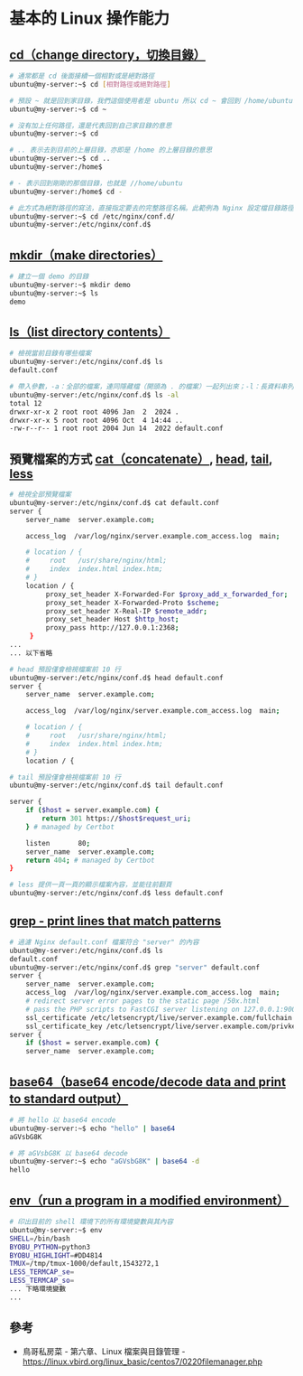 # 基本的 Linux 操作能力

## [cd（change directory，切換目錄）](https://man7.org/linux/man-pages/man1/cd.1p.html)

```bash
# 通常都是 cd 後面接續一個相對或是絕對路徑
ubuntu@my-server:~$ cd [相對路徑或絕對路徑]

# 預設 ~ 就是回到家目錄，我們這個使用者是 ubuntu 所以 cd ~ 會回到 /home/ubuntu 目錄
ubuntu@my-server:~$ cd ~

# 沒有加上任何路徑，還是代表回到自己家目錄的意思
ubuntu@my-server:~$ cd

# .. 表示去到目前的上層目錄，亦即是 /home 的上層目錄的意思
ubuntu@my-server:~$ cd ..
ubuntu@my-server:/home$

# - 表示回到剛剛的那個目錄，也就是 //home/ubuntu
ubuntu@my-server:/home$ cd -

# 此方式為絕對路徑的寫法，直接指定要去的完整路徑名稱。此範例為 Nginx 設定檔目錄路徑
ubuntu@my-server:~$ cd /etc/nginx/conf.d/
ubuntu@my-server:/etc/nginx/conf.d$
```

## [mkdir（make directories）](https://man7.org/linux/man-pages/man1/mkdir.1.html)

```bash
# 建立一個 demo 的目錄
ubuntu@my-server:~$ mkdir demo
ubuntu@my-server:~$ ls
demo
```

## [ls（list directory contents）](https://man7.org/linux/man-pages/man1/ls.1.html)

```bash
# 檢視當前目錄有哪些檔案
ubuntu@my-server:/etc/nginx/conf.d$ ls
default.conf

# 帶入參數，-a：全部的檔案，連同隱藏檔（開頭為 . 的檔案）一起列出來；-l：長資料串列出，包含檔案的屬性與權限等等資料。
ubuntu@my-server:/etc/nginx/conf.d$ ls -al
total 12
drwxr-xr-x 2 root root 4096 Jan  2  2024 .
drwxr-xr-x 5 root root 4096 Oct  4 14:44 ..
-rw-r--r-- 1 root root 2004 Jun 14  2022 default.conf
```

## 預覽檔案的方式 [cat（concatenate）](https://www.man7.org/linux/man-pages/man1/cat.1.html), [head](https://man7.org/linux/man-pages/man1/head.1.html), [tail](https://man7.org/linux/man-pages/man1/tail.1.html), [less](https://man7.org/linux/man-pages/man1/less.1.html)

```bash
# 檢視全部預覽檔案
ubuntu@my-server:/etc/nginx/conf.d$ cat default.conf
server {
    server_name  server.example.com;

    access_log  /var/log/nginx/server.example.com_access.log  main;

    # location / {
    #     root   /usr/share/nginx/html;
    #     index  index.html index.htm;
    # }
    location / {
         proxy_set_header X-Forwarded-For $proxy_add_x_forwarded_for;
         proxy_set_header X-Forwarded-Proto $scheme;
         proxy_set_header X-Real-IP $remote_addr;
         proxy_set_header Host $http_host;
         proxy_pass http://127.0.0.1:2368;
     }
...
... 以下省略
```

```bash
# head 預設僅會檢視檔案前 10 行
ubuntu@my-server:/etc/nginx/conf.d$ head default.conf
server {
    server_name  server.example.com;

    access_log  /var/log/nginx/server.example.com_access.log  main;

    # location / {
    #     root   /usr/share/nginx/html;
    #     index  index.html index.htm;
    # }
    location / {
```

```bash
# tail 預設僅會檢視檔案前 10 行
ubuntu@my-server:/etc/nginx/conf.d$ tail default.conf

server {
    if ($host = server.example.com) {
        return 301 https://$host$request_uri;
    } # managed by Certbot

    listen       80;
    server_name  server.example.com;
    return 404; # managed by Certbot
}
```

```bash
# less 提供一頁一頁的顯示檔案內容，並能往前翻頁
ubuntu@my-server:/etc/nginx/conf.d$ less default.conf
```

## [grep - print lines that match patterns](https://man7.org/linux/man-pages/man1/grep.1.html)

```bash
# 過濾 Nginx default.conf 檔案符合 "server" 的內容
ubuntu@my-server:/etc/nginx/conf.d$ ls
default.conf
ubuntu@my-server:/etc/nginx/conf.d$ grep "server" default.conf
server {
    server_name  server.example.com;
    access_log  /var/log/nginx/server.example.com_access.log  main;
    # redirect server error pages to the static page /50x.html
    # pass the PHP scripts to FastCGI server listening on 127.0.0.1:9000
    ssl_certificate /etc/letsencrypt/live/server.example.com/fullchain.pem; # managed by Certbot
    ssl_certificate_key /etc/letsencrypt/live/server.example.com/privkey.pem; # managed by Certbot
server {
    if ($host = server.example.com) {
    server_name  server.example.com;
```

## [base64（base64 encode/decode data and print to standard output）](https://linux.die.net/man/1/base64)

```bash
# 將 hello 以 base64 encode
ubuntu@my-server:~$ echo "hello" | base64
aGVsbG8K

# 將 aGVsbG8K 以 base64 decode
ubuntu@my-server:~$ echo "aGVsbG8K" | base64 -d
hello
```

## [env（run a program in a modified environment）](https://man7.org/linux/man-pages/man1/env.1.html)

```bash
# 印出目前的 shell 環境下的所有環境變數與其內容
ubuntu@my-server:~$ env
SHELL=/bin/bash
BYOBU_PYTHON=python3
BYOBU_HIGHLIGHT=#DD4814
TMUX=/tmp/tmux-1000/default,1543272,1
LESS_TERMCAP_se=
LESS_TERMCAP_so=
... 下略環境變數
...
```

## 參考

* 鳥哥私房菜 - 第六章、Linux 檔案與目錄管理 - https://linux.vbird.org/linux_basic/centos7/0220filemanager.php
